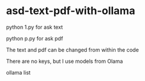 # asd-text-pdf-with-ollama


python 1.py
for ask text

python p.py
for ask pdf

The text and pdf can be changed from within the code

There are no keys, but I use models from Olama

ollama list
